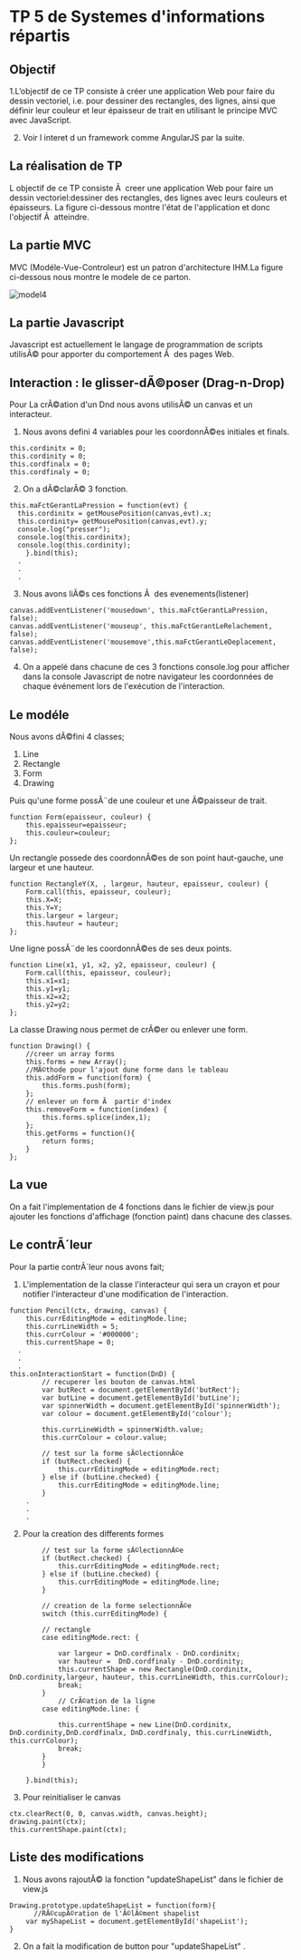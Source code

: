 # TP 5 de Systemes d'informations répartis

## Objectif

1.L’objectif de ce TP consiste à créer une application Web pour faire du dessin vectoriel, i.e. pour dessiner des rectangles, des lignes, ainsi que définir leur couleur et leur épaisseur de trait en utilisant le principe MVC avec JavaScript. 

2. Voir l interet d un framework comme AngularJS par la suite.  

## La réalisation de TP

L objectif de ce TP consiste Ã  creer une application Web pour faire un dessin vectoriel:dessiner des rectangles, des lignes avec leurs couleurs et épaisseurs. La figure ci-dessous montre l'état de l'application et donc l'objectif Ã  atteindre.


## La partie MVC 

MVC (Modéle-Vue-Controleur) est un patron d'architecture IHM.La figure ci-dessous nous montre le modele de ce parton.

![model4](https://cloud.githubusercontent.com/assets/15005875/25064249/d7f55d38-21f6-11e7-85fc-8ec9a2cfd9de.png)


## La partie Javascript

Javascript est actuellement le langage de programmation de scripts utilisÃ© pour apporter du comportement Ã  des pages Web. 

## Interaction : le glisser-dÃ©poser (Drag-n-Drop)

Pour La crÃ©ation d'un Dnd nous avons utilisÃ© un canvas et un interacteur.

1. Nous avons defini 4 variables pour les coordonnÃ©es initiales et finals. 
```
this.cordinitx = 0;
this.cordinity = 0;
this.cordfinalx = 0;
this.cordfinaly = 0;
```

2. On a dÃ©clarÃ© 3 fonction.

```	
this.maFctGerantLaPression = function(evt) {	
  this.cordinitx = getMousePosition(canvas,evt).x;
  this.cordinity= getMousePosition(canvas,evt).y;
  console.log("presser");
  console.log(this.cordinitx);
  console.log(this.cordinity);	
	}.bind(this);
  .
  .
  .
```
3. Nous avons liÃ©s ces fonctions Ã  des evenements(listener)                                                          
```
canvas.addEventListener('mousedown', this.maFctGerantLaPression, false);
canvas.addEventListener('mouseup', this.maFctGerantLeRelachement, false);
canvas.addEventListener('mousemove',this.maFctGerantLeDeplacement, false);	
```
4. On a appelé dans chacune de ces 3 fonctions console.log pour afficher dans la console Javascript de notre navigateur les coordonnées de chaque événement lors de l'exécution de l'interaction.                                                                                    

## Le modéle

Nous avons dÃ©fini 4 classes; 
1. Line
2. Rectangle
3. Form
4. Drawing

Puis qu'une forme possÃ¨de une couleur et une Ã©paisseur de trait.
```
function Form(epaisseur, couleur) {
    this.epaisseur=epaisseur;
    this.couleur=couleur;
};
```

Un rectangle possede des coordonnÃ©es de son point haut-gauche, une largeur et une hauteur. 
```
function RectangleY(X, , largeur, hauteur, epaisseur, couleur) {
    Form.call(this, epaisseur, couleur);
    this.X=X;
    this.Y=Y;
    this.largeur = largeur;
    this.hauteur = hauteur;
};
```
Une ligne possÃ¨de les coordonnÃ©es de ses deux points.
```
function Line(x1, y1, x2, y2, epaisseur, couleur) {
    Form.call(this, epaisseur, couleur);
    this.x1=x1;
    this.y1=y1;
    this.x2=x2;
    this.y2=y2;
};
```

La classe Drawing nous permet de crÃ©er ou enlever une form.
```
function Drawing() {
    //creer un array forms
    this.forms = new Array();
    //MÃ©thode pour l'ajout dune forme dans le tableau
    this.addForm = function(form) {
        this.forms.push(form);
    };
    // enlever un form Ã  partir d'index
    this.removeForm = function(index) {
        this.forms.splice(index,1);
    };
    this.getForms = function(){
    	return forms;
    }
};
```

## La vue

On a fait l'implementation de 4 fonctions dans le fichier de view.js pour ajouter les fonctions d'affichage (fonction paint) dans chacune des classes.


## Le contrÃ´leur

Pour la partie contrÃ´leur nous avons fait; 
1. L'implementation de la classe l'interacteur qui sera un crayon et pour notifier l'interacteur d'une modification de l'interaction.

```
function Pencil(ctx, drawing, canvas) {
	this.currEditingMode = editingMode.line;
	this.currLineWidth = 5;
	this.currColour = '#000000';
	this.currentShape = 0;
  .
  .
  .
this.onInteractionStart = function(DnD) {
		// recuperer les bouton de canvas.html
		var butRect = document.getElementById('butRect');
		var butLine = document.getElementById('butLine');
		var spinnerWidth = document.getElementById('spinnerWidth');
		var colour = document.getElementById('colour');

		this.currLineWidth = spinnerWidth.value;
		this.currColour = colour.value;
		
		// test sur la forme sÃ©lectionnÃ©e
		if (butRect.checked) {
			this.currEditingMode = editingMode.rect;
		} else if (butLine.checked) {
			this.currEditingMode = editingMode.line;
		}
    .
    .
    .
```

2. Pour la creation des differents formes 
```
		// test sur la forme sÃ©lectionnÃ©e
		if (butRect.checked) {
			this.currEditingMode = editingMode.rect;
		} else if (butLine.checked) {
			this.currEditingMode = editingMode.line;
		}

		// creation de la forme selectionnÃ©e
		switch (this.currEditingMode) {

		// rectangle
		case editingMode.rect: {

			var largeur = DnD.cordfinalx - DnD.cordinitx;
			var hauteur =  DnD.cordfinaly - DnD.cordinity;
			this.currentShape = new Rectangle(DnD.cordinitx, DnD.cordinity,largeur, hauteur, this.currLineWidth, this.currColour);
			break;
		}
			// CrÃ©ation de la ligne
		case editingMode.line: {

			this.currentShape = new Line(DnD.cordinitx, DnD.cordinity,DnD.cordfinalx, DnD.cordfinaly, this.currLineWidth, this.currColour);
			break;
		}
		}

	}.bind(this);
```


3. Pour reinitialiser le canvas 
```
ctx.clearRect(0, 0, canvas.width, canvas.height);
drawing.paint(ctx);
this.currentShape.paint(ctx);
```

## Liste des modifications

1. Nous avons rajoutÃ© la fonction "updateShapeList" dans le fichier de view.js 

```
Drawing.prototype.updateShapeList = function(form){
	  //RÃ©cupÃ©ration de l'Ã©lÃ©ment shapelist
    var myShapeList = document.getElementById('shapeList');
}
```
2. On a fait la modification de button pour "updateShapeList" .  
